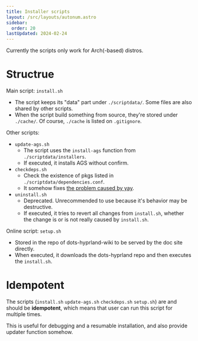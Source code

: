 ```yaml
---
title: Installer scripts
layout: /src/layouts/autonum.astro
sidebar:
  order: 20
lastUpdated: 2024-02-24
---
```

Currently the scripts only work for Arch(-based) distros.

# Structrue
Main script: `install.sh`
- The script keeps its "data" part under `./scriptdata/`. Some files are also shared by other scripts.
- When the script build something from source, they're stored under `./cache/`. Of course, `./cache` is listed on `.gitignore`.

Other scripts:
- `update-ags.sh`
  - The script uses the `install-ags` function from `./scriptdata/installers`.
  - If executed, it installs AGS without confirm.
- `checkdeps.sh`
  - Check the existence of pkgs listed in `./scriptdata/dependencies.conf`.
  - It somehow fixes [the problem caused by yay](https://github.com/end-4/dots-hyprland/discussions/204).
- `uninstall.sh`
  - Deprecated. Unrecommended to use because it's behavior may be destructive.
  - If executed, it tries to revert all changes from `install.sh`, whether the change is or is not really caused by `install.sh`.

Online script: `setup.sh`
- Stored in the repo of dots-hyprland-wiki to be served by the doc site directly.
- When executed, it downloads the dots-hyprland repo and then executes the `install.sh`.
# Idempotent
The scripts (`install.sh` `update-ags.sh` `checkdeps.sh` `setup.sh`) are and should be **idempotent**, which means that user can run this script for multiple times.

This is useful for debugging and a resumable installation, and also provide updater function somehow.
